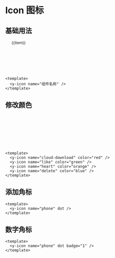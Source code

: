 <style>
.icon-wrap{
  display:flex;
  flex-wrap:wrap;
}
.icon-item{
  display:flex;
  flex-direction:column;
  align-items:center;
  height:100px;
  width:16.6%
}
.icon-name{
  font-size:12px
}
.y-icon {
  font-size: 36px;
  color: #666;
  margin-bottom:10px
}
</style>

<script setup lang="ts">
const iconList  = [
'check-circle',
'left-circle',
'down-circle',
'minus-circle',
'plus-circle',
'play-circle',
'question-circle',
'right-circle',
'timeout',
'up-circle',
'warning-circle',
'sync',
'undo',
'redo',
'reload',
'reloadtime',
'message',
'poweroff',
'piechart',
'setting',
'location',
'edit-square',
'export',
'appstore',
'left-square',
'codelibrary',
'detail',
'adduser',
'deleteteam',
'deleteuser',
'addteam',
'user',
'team',
'linechart',
'mobile',
'filedone',
'file-exception',
'filesync',
'filesearch',
'delete',
'home',
'bank',
'like',
'unlike',
'folder',
'folder-open',
'folder-add',
'deploymentunit',
'camera',
'cloud',
'cloud-download',
'cloud-sync',
'heart',
'phone',
'tags',
'share',
'shrink',
'arrawsalt',
'verticalright',
'verticalleft',
'right',
'left',
'up',
'down',
'fullscreen',
'fullscreen-exit',
'arrowright',
'arrowup',
'arrowleft',
'arrowdown',
'vertical-align-botto',
'vertical-align-top',
'outdent',
'menu',
'check',
'close',
'question',
'rollback',
'stop',
'fire',
'zuo',
'zengjia',
'yixuanze',
'yixuan',
'you'
]
</script>

# Icon 图标

## 基础用法

<div class="icon-wrap">
  <div class="icon-item"  v-for="(item, index) in iconList" :key="item">
    <y-icon :name="item"/> 
    <span class="icon-name">{{item}}</span>
  </div>
</div>

```vue
<template>
  <y-icon name="组件名称" />
</template>
```

## 修改颜色

<div class="icon-wrap">
  <div class="icon-item" >
    <y-icon name="cloud-download" color="red"/> 
  </div>
   <div class="icon-item" >
    <y-icon name="like" color="green"/> 
  </div>
   <div class="icon-item" >
    <y-icon name="heart" color="orange"/> 
  </div>
   <div class="icon-item" >
    <y-icon name="delete" color="blue"/> 
  </div>
</div>

```vue
<template>
  <y-icon name="cloud-download" color="red" />
  <y-icon name="like" color="green" />
  <y-icon name="heart" color="orange" />
  <y-icon name="delete" color="blue" />
</template>
```

## 添加角标

<y-icon name="phone" dot />

```vue
<template>
  <y-icon name="phone" dot />
</template>
```

## 数字角标

<y-icon name="phone" dot badge="1" />

```vue
<template>
  <y-icon name="phone" dot badge="1" />
</template>
```
